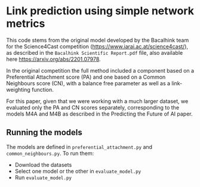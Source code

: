 # Link prediction using simple network metrics

This code stems from the original model developed by the Bacalhink team for the Science4Cast competition (https://www.iarai.ac.at/science4cast/), as described in the `Bacalhink Scientific Report.pdf` file, also available here https://arxiv.org/abs/2201.07978.

In the original competition the full method included a component based on a Preferential Attachment score (PA) and one based on a Common Neighbours score (CN), with a balance free parameter as well as a link-weighting function. 

For this paper, given that we were working with a much larger dataset, we evaluated only the PA and CN scores separately, corresponding to the models M4A and M4B as described in the Predicting the Future of AI paper.

## Running the models

The models are defined in `preferential_attachment.py` and `common_neighbours.py`. To run them:
- Download the datasets
- Select one model or the other in `evaluate_model.py`
- Run `evaluate_model.py`